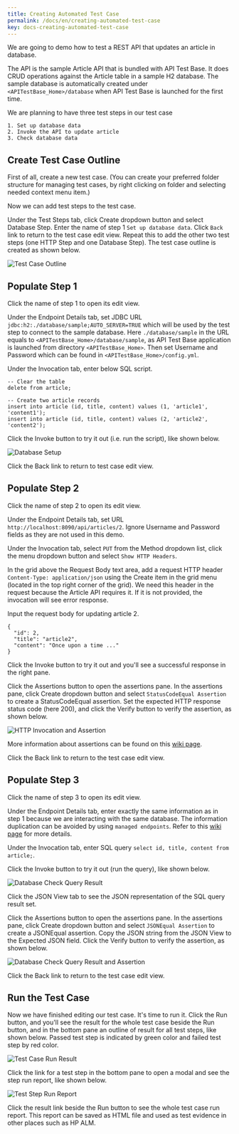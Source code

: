 ```yaml
---
title: Creating Automated Test Case
permalink: /docs/en/creating-automated-test-case
key: docs-creating-automated-test-case
---
```

We are going to demo how to test a REST API that updates an article in database.

The API is the sample Article API that is bundled with API Test Base. It does CRUD operations against the Article table in a sample H2 database. The sample database is automatically created under `<APITestBase_Home>/database` when API Test Base is launched for the first time.

We are planning to have three test steps in our test case
```
1. Set up database data
2. Invoke the API to update article
3. Check database data
```

## Create Test Case Outline
First of all, create a new test case. (You can create your preferred folder structure for managing test cases, by right clicking on folder and selecting needed context menu item.)

Now we can add test steps to the test case.

Under the Test Steps tab, click Create dropdown button and select Database Step. Enter the name of step 1 `Set up database data`. Click `Back` link to return to the test case edit view. Repeat this to add the other two test steps (one HTTP Step and one Database Step). The test case outline is created as shown below.

![Test Case Outline](../../screenshots/basic-use/test-case-outline.png)

## Populate Step 1
Click the name of step 1 to open its edit view.

Under the Endpoint Details tab, set JDBC URL `jdbc:h2:./database/sample;AUTO_SERVER=TRUE` which will be used by the test step to connect to the sample database. Here `./database/sample` in the URL equals to `<APITestBase_Home>/database/sample`, as API Test Base application is launched from directory `<APITestBase_Home>`. Then set Username and Password which can be found in `<APITestBase_Home>/config.yml`.

Under the Invocation tab, enter below SQL script.
```
-- Clear the table
delete from article;

-- Create two article records
insert into article (id, title, content) values (1, 'article1', 'content1');
insert into article (id, title, content) values (2, 'article2', 'content2');
```

Click the Invoke button to try it out (i.e. run the script), like shown below.

![Database Setup](../../screenshots/basic-use/database-setup.png)

Click the Back link to return to test case edit view.

## Populate Step 2
Click the name of step 2 to open its edit view.

Under the Endpoint Details tab, set URL `http://localhost:8090/api/articles/2`. Ignore Username and Password fields as they are not used in this demo.

Under the Invocation tab, select `PUT` from the Method dropdown list, click the menu dropdown button and select `Show HTTP Headers`.

In the grid above the Request Body text area, add a request HTTP header `Content-Type: application/json` using the Create item in the grid menu (located in the top right corner of the grid). We need this header in the request because the Article API requires it. If it is not provided, the invocation will see error response.

Input the request body for updating article 2.

```
{
  "id": 2,
  "title": "article2",
  "content": "Once upon a time ..."
}
```

Click the Invoke button to try it out and you'll see a successful response in the right pane.

Click the Assertions button to open the assertions pane. In the assertions pane, click Create dropdown button and select `StatusCodeEqual Assertion` to create a StatusCodeEqual assertion. Set the expected HTTP response status code (here 200), and click the Verify button to verify the assertion, as shown below.

![HTTP Invocation and Assertion](../../screenshots/basic-use/http-invocation-and-assertion.png)

More information about assertions can be found on this [wiki page](https://github.com/apitestbase/apitestbase/wiki/Assertions).

Click the Back link to return to the test case edit view.

## Populate Step 3
Click the name of step 3 to open its edit view.

Under the Endpoint Details tab, enter exactly the same information as in step 1 because we are interacting with the same database. The information duplication can be avoided by using `managed endpoints`. Refer to this [wiki page](https://github.com/apitestbase/apitestbase/wiki/Endpoints-Management) for more details.

Under the Invocation tab, enter SQL query `select id, title, content from article;`.

Click the Invoke button to try it out (run the query), like shown below.

![Database Check Query Result](../../screenshots/basic-use/database-check-query-result.png)

Click the JSON View tab to see the JSON representation of the SQL query result set.

Click the Assertions button to open the assertions pane. In the assertions pane, click Create dropdown button and select `JSONEqual Assertion` to create a JSONEqual assertion. Copy the JSON string from the JSON View to the Expected JSON field. Click the Verify button to verify the assertion, as shown below.

![Database Check Query Result and Assertion](../../screenshots/basic-use/database-check-query-result-and-assertion.png)

Click the Back link to return to the test case edit view.

## Run the Test Case
Now we have finished editing our test case. It's time to run it. Click the Run button, and you'll see the result for the whole test case beside the Run button, and in the bottom pane an outline of result for all test steps, like shown below. Passed test step is indicated by green color and failed test step by red color.

![Test Case Run Result](../../screenshots/basic-use/test-case-run-result.png)

Click the link for a test step in the bottom pane to open a modal and see the step run report, like shown below.

![Test Step Run Report](../../screenshots/basic-use/test-step-run-report.png)

Click the result link beside the Run button to see the whole test case run report. This report can be saved as HTML file and used as test evidence in other places such as HP ALM.